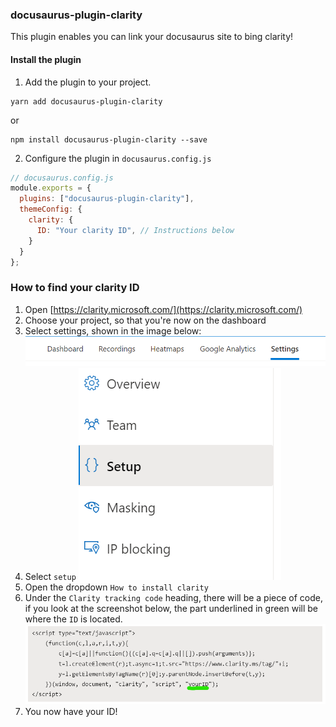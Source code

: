 ### docusaurus-plugin-clarity

This plugin enables you can link your docusaurus site to bing clarity!

#### Install the plugin

1. Add the plugin to your project.

```
yarn add docusaurus-plugin-clarity
```

or

```
npm install docusaurus-plugin-clarity --save
```

2. Configure the plugin in `docusaurus.config.js`

```js
// docusaurus.config.js
module.exports = {
  plugins: ["docusaurus-plugin-clarity"],
  themeConfig: {
    clarity: {
      ID: "Your clarity ID", // Instructions below
    }
  }
};
```

### How to find your clarity ID

1. Open [https://clarity.microsoft.com/](https://clarity.microsoft.com/)
2. Choose your project, so that you're now on the dashboard
3. Select settings, shown in the image below:
![settings](/img/settings.png)
4. Select `setup`
![setup](/img/setup.png)
5. Open the dropdown `How to install clarity`
6. Under the `Clarity tracking code` heading, there will be a piece of code, if you look at the screenshot below, the part underlined in green will be where the `ID` is located. 
![id](/img/id.png)
7. You now have your ID!
